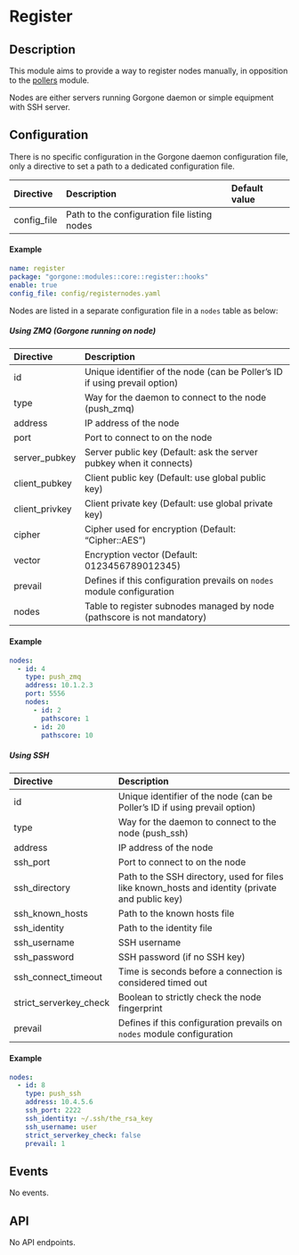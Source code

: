 # Register

## Description

This module aims to provide a way to register nodes manually, in opposition to the [pollers](../centreon/pollers.md) module.

Nodes are either servers running Gorgone daemon or simple equipment with SSH server.

## Configuration

There is no specific configuration in the Gorgone daemon configuration file, only a directive to set a path to a dedicated configuration file.

| Directive    | Description                                  | Default value |
| :----------- | :------------------------------------------- | :------------ |
| config\_file | Path to the configuration file listing nodes |               |

#### Example

```yaml
name: register
package: "gorgone::modules::core::register::hooks"
enable: true
config_file: config/registernodes.yaml
```

Nodes are listed in a separate configuration file in a `nodes` table as below:

##### Using ZMQ (Gorgone running on node)

| Directive       | Description                                                                |
| :-------------- | :------------------------------------------------------------------------- |
| id              | Unique identifier of the node (can be Poller’s ID if using prevail option) |
| type            | Way for the daemon to connect to the node (push\_zmq)                      |
| address         | IP address of the node                                                     |
| port            | Port to connect to on the node                                             |
| server\_pubkey  | Server public key (Default: ask the server pubkey when it connects)        |
| client\_pubkey  | Client public key (Default: use global public key)                         |
| client\_privkey | Client private key (Default: use global private key)                       |
| cipher          | Cipher used for encryption (Default: “Cipher::AES”)                        |
| vector          | Encryption vector (Default: 0123456789012345)                              |
| prevail         | Defines if this configuration prevails on `nodes` module configuration     |
| nodes           | Table to register subnodes managed by node (pathscore is not mandatory)    |

#### Example

```yaml
nodes:
  - id: 4
    type: push_zmq
    address: 10.1.2.3
    port: 5556
    nodes:
      - id: 2
        pathscore: 1
      - id: 20
        pathscore: 10
```

##### Using SSH

| Directive                | Description                                                                                       |
| :----------------------- | :------------------------------------------------------------------------------------------------ |
| id                       | Unique identifier of the node (can be Poller’s ID if using prevail option)                        |
| type                     | Way for the daemon to connect to the node (push\_ssh)                                             |
| address                  | IP address of the node                                                                            |
| ssh\_port                | Port to connect to on the node                                                                    |
| ssh\_directory           | Path to the SSH directory, used for files like known\_hosts and identity (private and public key) |
| ssh\_known\_hosts        | Path to the known hosts file                                                                      |
| ssh\_identity            | Path to the identity file                                                                         |
| ssh\_username            | SSH username                                                                                      |
| ssh\_password            | SSH password (if no SSH key)                                                                      |
| ssh\_connect\_timeout    | Time is seconds before a connection is considered timed out                                       |
| strict\_serverkey\_check | Boolean to strictly check the node fingerprint                                                    |
| prevail                  | Defines if this configuration prevails on `nodes` module configuration                            |

#### Example

```yaml
nodes:
  - id: 8
    type: push_ssh
    address: 10.4.5.6
    ssh_port: 2222
    ssh_identity: ~/.ssh/the_rsa_key
    ssh_username: user
    strict_serverkey_check: false
    prevail: 1
```

## Events

No events.

## API

No API endpoints.
